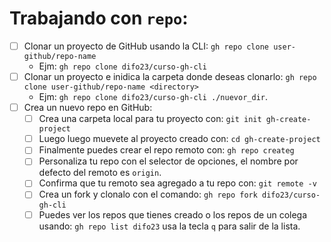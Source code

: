 
# Trabajando con `repo`:
* [ ] Clonar un proyecto de GitHub usando la CLI: `gh repo clone user-github/repo-name`
  * Ejm: `gh repo clone difo23/curso-gh-cli`
* [ ] Clonar un proyecto e inidica la carpeta donde deseas clonarlo: `gh repo clone user-github/repo-name <directory>`
  * Ejm: `gh repo clone difo23/curso-gh-cli ./nuevor_dir`.
* [ ] Crea un nuevo repo en GitHub: 
  * [ ] Crea una carpeta local para tu proyecto con: `git init gh-create-project`
  * [ ] Luego luego muevete al proyecto creado con: `cd gh-create-project`
  * [ ] Finalmente puedes crear el repo remoto con: `gh repo createg`
  * [ ] Personaliza tu repo con el selector de opciones, el nombre por defecto del remoto es `origin`. 
  * [ ] Confirma que tu remoto sea agregado a tu repo con: `git remote -v`
  * [ ] Crea un fork y clonalo con el comando: `gh repo fork difo23/curso-gh-cli`
  * [ ] Puedes ver los repos que tienes creado o los repos de un colega usando: `gh repo list difo23` usa la tecla `q` para salir de la lista.
